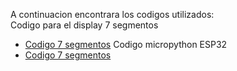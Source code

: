A continuacion encontrara los codigos utilizados:  
Codigo para el display 7 segmentos  
- [Codigo 7 segmentos](./implementacion/7segmentos.v)
Codigo micropython ESP32
- [Codigo 7 segmentos](./implementacion/ESP32.py)  
